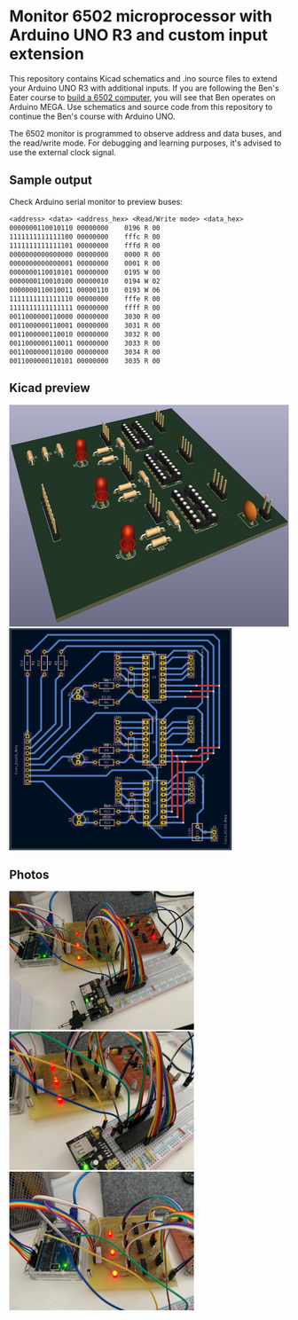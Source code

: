 # Monitor 6502 microprocessor with Arduino UNO R3 and custom input extension

This repository contains Kicad schematics and .ino source files to extend your Arduino UNO R3 with additional inputs. If you are following the Ben's Eater course to [build a 6502 computer](https://eater.net/6502), you will see that Ben operates on Arduino MEGA. Use schematics and source code from this repository to continue the Ben's course with Arduino UNO.

The 6502 monitor is programmed to observe address and data buses, and the read/write mode. For debugging and learning purposes, it's advised to use the external clock signal.

## Sample output

Check Arduino serial monitor to preview buses:

```
<address> <data> <address_hex> <Read/Write mode> <data_hex>
0000000110010110 00000000    0196 R 00
1111111111111100 00000000    fffc R 00
1111111111111101 00000000    fffd R 00
0000000000000000 00000000    0000 R 00
0000000000000001 00000000    0001 R 00
0000000110010101 00000000    0195 W 00
0000000110010100 00000010    0194 W 02
0000000110010011 00000110    0193 W 06
1111111111111110 00000000    fffe R 00
1111111111111111 00000000    ffff R 00
0011000000110000 00000000    3030 R 00
0011000000110001 00000000    3031 R 00
0011000000110010 00000000    3032 R 00
0011000000110011 00000000    3033 R 00
0011000000110100 00000000    3034 R 00
0011000000110101 00000000    3035 R 00
```

## Kicad preview

<p float="left">
  <img src="/screenshots/pcb-3d-viewer.png?raw=true" height="400px">
  <img src="/screenshots/pcb-layout.png?raw=true" height="400px">
</p>

## Photos

<p float="left">
  <img src="/photos/1.jpg?raw=true" width="333px">
  <img src="/photos/2.jpg?raw=true" width="333px">
  <img src="/photos/3.jpg?raw=true" width="333px">
</p>
